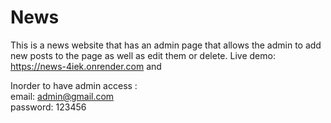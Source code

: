 # News
This is a news website that has an admin page that allows the admin to add new posts to the page as well as edit them or delete.
Live demo: https://news-4iek.onrender.com and

Inorder to have admin access :  
email: admin@gmail.com  
password: 123456
